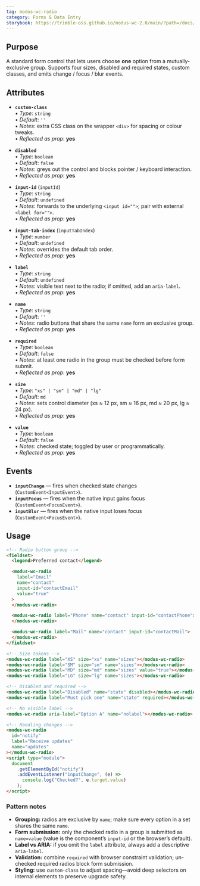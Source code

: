 ```yaml
---
tag: modus-wc-radio
category: Forms & Data Entry
storybook: https://trimble-oss.github.io/modus-wc-2.0/main/?path=/docs/components-forms-radio--docs
---
```


## Purpose

A standard form control that lets users choose **one** option from a mutually-exclusive group. Supports four sizes, disabled and required states, custom classes, and emits change / focus / blur events.

## Attributes

- **`custom-class`**  
  • _Type_: `string`  
  • _Default_: `''`  
  • _Notes_: extra CSS class on the wrapper `<div>` for spacing or colour tweaks.  
  • _Reflected as prop_: **yes**

- **`disabled`**  
  • _Type_: `boolean`  
  • _Default_: `false`  
  • _Notes_: greys out the control and blocks pointer / keyboard interaction.  
  • _Reflected as prop_: **yes**

- **`input-id`** (`inputId`)  
  • _Type_: `string`  
  • _Default_: `undefined`  
  • _Notes_: forwards to the underlying `<input id="">`; pair with external `<label for="">`.  
  • _Reflected as prop_: **yes**

- **`input-tab-index`** (`inputTabIndex`)  
  • _Type_: `number`  
  • _Default_: `undefined`  
  • _Notes_: overrides the default tab order.  
  • _Reflected as prop_: **yes**

- **`label`**  
  • _Type_: `string`  
  • _Default_: `undefined`  
  • _Notes_: visible text next to the radio; if omitted, add an `aria-label`.  
  • _Reflected as prop_: **yes**

- **`name`**  
  • _Type_: `string`  
  • _Default_: `''`  
  • _Notes_: radio buttons that share the same `name` form an exclusive group.  
  • _Reflected as prop_: **yes**

- **`required`**  
  • _Type_: `boolean`  
  • _Default_: `false`  
  • _Notes_: at least one radio in the group must be checked before form submit.  
  • _Reflected as prop_: **yes**

- **`size`**  
  • _Type_: `"xs" | "sm" | "md" | "lg"`  
  • _Default_: `md`  
  • _Notes_: sets control diameter (xs ≈ 12 px, sm ≈ 16 px, md ≈ 20 px, lg ≈ 24 px).  
  • _Reflected as prop_: **yes**

- **`value`**  
  • _Type_: `boolean`  
  • _Default_: `false`  
  • _Notes_: checked state; toggled by user or programmatically.  
  • _Reflected as prop_: **yes**

## Events

- **`inputChange`** — fires when checked state changes (`CustomEvent<InputEvent>`).
- **`inputFocus`** — fires when the native input gains focus (`CustomEvent<FocusEvent>`).
- **`inputBlur`** — fires when the native input loses focus (`CustomEvent<FocusEvent>`).

## Usage

```html
<!-- Radio button group -->
<fieldset>
  <legend>Preferred contact</legend>

  <modus-wc-radio
    label="Email"
    name="contact"
    input-id="contactEmail"
    value="true"
  >
  </modus-wc-radio>

  <modus-wc-radio label="Phone" name="contact" input-id="contactPhone">
  </modus-wc-radio>

  <modus-wc-radio label="Mail" name="contact" input-id="contactMail">
  </modus-wc-radio>
</fieldset>

<!-- Size tokens -->
<modus-wc-radio label="XS" size="xs" name="sizes"></modus-wc-radio>
<modus-wc-radio label="SM" size="sm" name="sizes"></modus-wc-radio>
<modus-wc-radio label="MD" size="md" name="sizes" value="true"></modus-wc-radio>
<modus-wc-radio label="LG" size="lg" name="sizes"></modus-wc-radio>

<!-- Disabled and required -->
<modus-wc-radio label="Disabled" name="state" disabled></modus-wc-radio>
<modus-wc-radio label="Must pick one" name="state" required></modus-wc-radio>

<!-- No visible label -->
<modus-wc-radio aria-label="Option A" name="nolabel"></modus-wc-radio>

<!-- Handling changes -->
<modus-wc-radio
  id="notify"
  label="Receive updates"
  name="updates"
></modus-wc-radio>
<script type="module">
  document
    .getElementById("notify")
    .addEventListener("inputChange", (e) =>
      console.log("Checked?", e.target.value)
    );
</script>
```

### Pattern notes

- **Grouping:** radios are exclusive by `name`; make sure every option in a set shares the same `name`.
- **Form submission:** only the checked radio in a group is submitted as `name=value` (value is the component’s `input-id` or the browser’s default).
- **Label vs ARIA:** if you omit the `label` attribute, always add a descriptive `aria-label`.
- **Validation:** combine `required` with browser constraint validation; un-checked required radios block form submission.
- **Styling:** use `custom-class` to adjust spacing—avoid deep selectors on internal elements to preserve upgrade safety.
